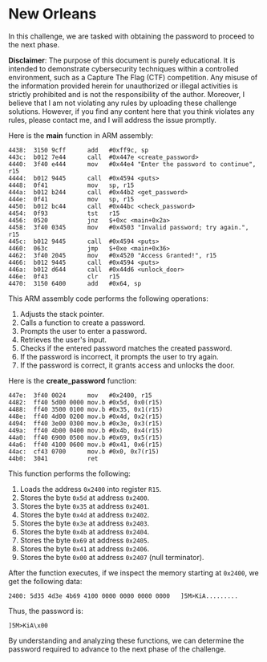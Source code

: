 # New Orleans

In this challenge, we are tasked with obtaining the password to proceed to the next phase.

**Disclaimer**: The purpose of this document is purely educational. It is intended to demonstrate cybersecurity techniques within a controlled environment, such as a Capture The Flag (CTF) competition. Any misuse of the information provided herein for unauthorized or illegal activities is strictly prohibited and is not the responsibility of the author. Moreover, I believe that I am not violating any rules by uploading these challenge solutions. However, if you find any content here that you think violates any rules, please contact me, and I will address the issue promptly.

Here is the **main** function in ARM assembly:

```assembly
4438:  3150 9cff      add	#0xff9c, sp
443c:  b012 7e44      call	#0x447e <create_password>
4440:  3f40 e444      mov	#0x44e4 "Enter the password to continue", r15
4444:  b012 9445      call	#0x4594 <puts>
4448:  0f41           mov	sp, r15
444a:  b012 b244      call	#0x44b2 <get_password>
444e:  0f41           mov	sp, r15
4450:  b012 bc44      call	#0x44bc <check_password>
4454:  0f93           tst	r15
4456:  0520           jnz	$+0xc <main+0x2a>
4458:  3f40 0345      mov	#0x4503 "Invalid password; try again.", r15
445c:  b012 9445      call	#0x4594 <puts>
4460:  063c           jmp	$+0xe <main+0x36>
4462:  3f40 2045      mov	#0x4520 "Access Granted!", r15
4466:  b012 9445      call	#0x4594 <puts>
446a:  b012 d644      call	#0x44d6 <unlock_door>
446e:  0f43           clr	r15
4470:  3150 6400      add	#0x64, sp
```

This ARM assembly code performs the following operations:

1. Adjusts the stack pointer.
2. Calls a function to create a password.
3. Prompts the user to enter a password.
4. Retrieves the user's input.
5. Checks if the entered password matches the created password.
6. If the password is incorrect, it prompts the user to try again.
7. If the password is correct, it grants access and unlocks the door.

Here is the **create_password** function:

```assembly
447e:  3f40 0024      mov	#0x2400, r15
4482:  ff40 5d00 0000 mov.b	#0x5d, 0x0(r15)
4488:  ff40 3500 0100 mov.b	#0x35, 0x1(r15)
448e:  ff40 4d00 0200 mov.b	#0x4d, 0x2(r15)
4494:  ff40 3e00 0300 mov.b	#0x3e, 0x3(r15)
449a:  ff40 4b00 0400 mov.b	#0x4b, 0x4(r15)
44a0:  ff40 6900 0500 mov.b	#0x69, 0x5(r15)
44a6:  ff40 4100 0600 mov.b	#0x41, 0x6(r15)
44ac:  cf43 0700      mov.b	#0x0, 0x7(r15)
44b0:  3041           ret
```

This function performs the following:

1. Loads the address `0x2400` into register `R15`.
2. Stores the byte `0x5d` at address `0x2400`.
3. Stores the byte `0x35` at address `0x2401`.
4. Stores the byte `0x4d` at address `0x2402`.
5. Stores the byte `0x3e` at address `0x2403`.
6. Stores the byte `0x4b` at address `0x2404`.
7. Stores the byte `0x69` at address `0x2405`.
8. Stores the byte `0x41` at address `0x2406`.
9. Stores the byte `0x00` at address `0x2407` (null terminator).

After the function executes, if we inspect the memory starting at `0x2400`, we get the following data:

```
2400: 5d35 4d3e 4b69 4100 0000 0000 0000 0000   ]5M>KiA.........
```

Thus, the password is:

```
]5M>KiA\x00
```

By understanding and analyzing these functions, we can determine the password required to advance to the next phase of the challenge.

